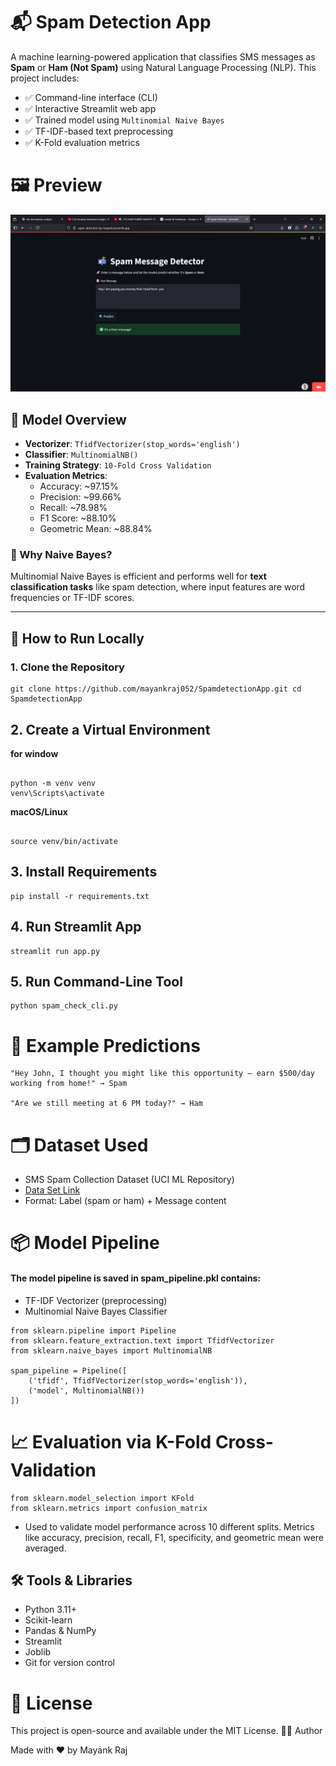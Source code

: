 # 📬 Spam Detection App

A machine learning-powered application that classifies SMS messages as **Spam** or **Ham (Not Spam)** using Natural Language Processing (NLP). This project includes:

- ✅ Command-line interface (CLI)
- ✅ Interactive Streamlit web app
- ✅ Trained model using `Multinomial Naive Bayes`
- ✅ TF-IDF-based text preprocessing
- ✅ K-Fold evaluation metrics

# 🖼️ Preview
![App Screenshot](Screenshot%202025-08-05%20000957.png)


## 🤖 Model Overview

- **Vectorizer**: `TfidfVectorizer(stop_words='english')`
- **Classifier**: `MultinomialNB()`
- **Training Strategy**: `10-Fold Cross Validation`
- **Evaluation Metrics**:
  - Accuracy: ~97.15%
  - Precision: ~99.66%
  - Recall: ~78.98%
  - F1 Score: ~88.10%
  - Geometric Mean: ~88.84%

### 🧠 Why Naive Bayes?
Multinomial Naive Bayes is efficient and performs well for **text classification tasks** like spam detection, where input features are word frequencies or TF-IDF scores.

---

## 🚀 How to Run Locally

### 1. Clone the Repository
<pre lang="bash"><code>git clone https://github.com/mayankraj052/SpamdetectionApp.git cd SpamdetectionApp </code></pre>

## 2.  Create a Virtual Environment
**for window**
<pre lang="bash"><code>
python -m venv venv
venv\Scripts\activate </code></pre>    
**macOS/Linux**
<pre lang="bash"><code>
source venv/bin/activate  </code></pre>

## 3. Install Requirements

<pre lang="bash"><code>pip install -r requirements.txt</code></pre>

## 4. Run Streamlit App

<pre lang="bash"><code>streamlit run app.py</code></pre>

## 5. Run Command-Line Tool

<pre lang="bash"><code>python spam_check_cli.py</code></pre>

# 🧪 Example Predictions

    "Hey John, I thought you might like this opportunity — earn $500/day working from home!" → Spam

    "Are we still meeting at 6 PM today?" → Ham

# 🗂 Dataset Used
*  SMS Spam Collection Dataset (UCI ML Repository)
* [Data Set Link]( https://archive.ics.uci.edu/ml/datasets/sms+spam+collection)
*  Format: Label (spam or ham) + Message content

# 📦 Model Pipeline
#### The model pipeline is saved in spam_pipeline.pkl contains:
 * TF-IDF Vectorizer (preprocessing)
*  Multinomial Naive Bayes Classifier

<pre lang="python"><code>from sklearn.pipeline import Pipeline
from sklearn.feature_extraction.text import TfidfVectorizer
from sklearn.naive_bayes import MultinomialNB

spam_pipeline = Pipeline([
    ('tfidf', TfidfVectorizer(stop_words='english')),
    ('model', MultinomialNB())
])</code></pre>

# 📈 Evaluation via K-Fold Cross-Validation

<pre lang="python"><code>from sklearn.model_selection import KFold
from sklearn.metrics import confusion_matrix</code></pre>
* Used to validate model performance across 10 different splits. Metrics like accuracy, precision, recall, F1, specificity, and geometric mean were averaged.
## 🛠 Tools & Libraries
* Python 3.11+
* Scikit-learn
* Pandas & NumPy
* Streamlit
* Joblib
* Git for version control

# 📜 License

This project is open-source and available under the MIT License.
🙋‍♂️ Author

Made with ❤️ by Mayank Raj


